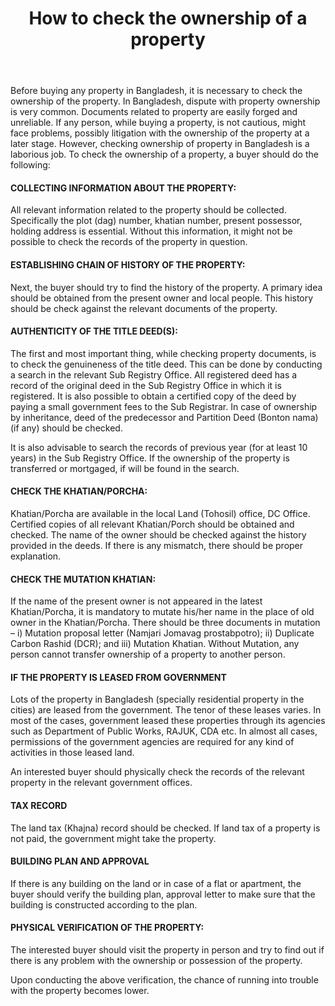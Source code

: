 ﻿---
layout: post
title: How to check the ownership of a property  
---

Before buying any property in Bangladesh, it is necessary to check the ownership of the property. In Bangladesh, dispute with property ownership is very common. Documents related to property are easily forged and unreliable. If any person, while buying a property, is not cautious, might face problems, possibly litigation with the ownership of the property at a later stage. However, checking ownership of property in Bangladesh is a laborious job. To check the ownership of a property, a buyer should do the following:

#### COLLECTING INFORMATION ABOUT THE PROPERTY:

All relevant information related to the property should be collected. Specifically the plot (dag) number, khatian number, present possessor, holding address is essential. Without this information, it might not be possible to check the records of the property in question.

#### ESTABLISHING CHAIN OF HISTORY OF THE PROPERTY:

Next, the buyer should try to find the history of the property. A primary idea should be obtained from the present owner and local people. This history should be check against the relevant documents of the property.

#### AUTHENTICITY OF THE TITLE DEED(S):

The first and most important thing, while checking property documents, is to check the genuineness of the title deed. This can be done by conducting a search in the relevant Sub Registry Office. All registered deed has a record of the original deed in the Sub Registry Office in which it is registered. It is also possible to obtain a certified copy of the deed by paying a small government fees to the Sub Registrar.  In case of ownership by inheritance, deed of the predecessor and Partition Deed (Bonton nama) (if any) should be checked.

It is also advisable to search the records of previous year (for at least 10 years) in the Sub Registry Office. If the ownership of the property is transferred or mortgaged, if will be found in the search.

#### CHECK THE KHATIAN/PORCHA:

Khatian/Porcha are available in the local Land (Tohosil) office, DC Office. Certified copies of all relevant Khatian/Porch should be obtained and checked. The name of the owner should be checked against the history provided in the deeds. If there is any mismatch, there should be proper explanation.

#### CHECK THE MUTATION KHATIAN:

If the name of the present owner is not appeared in the latest Khatian/Porcha, it is mandatory to mutate his/her name in the place of old owner in the Khatian/Porcha. There should be three documents in mutation – i) Mutation proposal letter (Namjari Jomavag prostabpotro); ii) Duplicate Carbon Rashid (DCR); and iii) Mutation Khatian. Without Mutation, any person cannot transfer ownership of a property to another person.

#### IF THE PROPERTY IS LEASED FROM GOVERNMENT

Lots of the property in Bangladesh (specially residential property in the cities) are leased from the government. The tenor of these leases varies. In most of the cases, government leased these properties through its agencies such as Department of Public Works, RAJUK, CDA etc. In almost all cases, permissions of the government agencies are required for any kind of activities in those leased land.

An interested buyer should physically check the records of the relevant property in the relevant government offices.

#### TAX RECORD

The land tax (Khajna) record should be checked. If land tax of a property is not paid, the government might take the property.

#### BUILDING PLAN AND APPROVAL

If there is any building on the land or in case of a flat or apartment, the buyer should verify the building plan, approval letter to make sure that the building is constructed according to the plan.

#### PHYSICAL VERIFICATION OF THE PROPERTY:

The interested buyer should visit the property in person and try to find out if there is any problem with the ownership or possession of the property.

Upon conducting the above verification, the chance of running into trouble with the property becomes lower.






